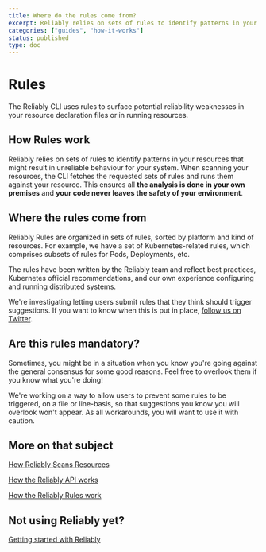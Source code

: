 ```yaml
---
title: Where do the rules come from?
excerpt: Reliably relies on sets of rules to identify patterns in your resources that might result in unreliable behaviour for your system.
categories: ["guides", "how-it-works"]
status: published
type: doc
---
```

# Rules

The Reliably CLI uses rules to surface potential reliability weaknesses in your
resource declaration files or in running resources.

## How Rules work

Reliably relies on sets of rules to identify patterns in your resources that
might result in unreliable behaviour for your system. When scanning your
resources, the CLI fetches the requested sets of rules and runs them against
your resource. This ensures all **the analysis is done in your own premises**
and **your code never leaves the safety of your environment**.

## Where the rules come from

Reliably Rules are organized in sets of rules, sorted by platform and kind of
resources. For example, we have a set of Kubernetes-related rules, which
comprises subsets of rules for Pods, Deployments, etc.

The rules have been written by the Reliably team and reflect best practices,
Kubernetes official recommendations, and our own experience configuring and
running distributed systems.

We're investigating letting users submit rules that they think should trigger
suggestions. If you want to know when this is put in place, [follow us on
Twitter](https://twitter.com/reliablyhq/).

## Are this rules mandatory?

Sometimes, you might be in a situation when you know you're going against the
general consensus for some good reasons. Feel free to overlook them if you know
what you're doing!

We're working on a way to allow users to prevent some rules to be
triggered, on a file or line-basis, so that suggestions you know you will
overlook won't appear. As all workarounds, you will want to use it with caution.

## More on that subject

[How Reliably Scans Resources](/docs/guides/how-it-works/scan-resources/)

[How the Reliably API works](/docs/guides/how-it-works/api/)

[How the Reliably Rules work](/docs/guides/how-it-works/rules/)

## Not using Reliably yet?

[Getting started with Reliably](/docs/getting-started/)

